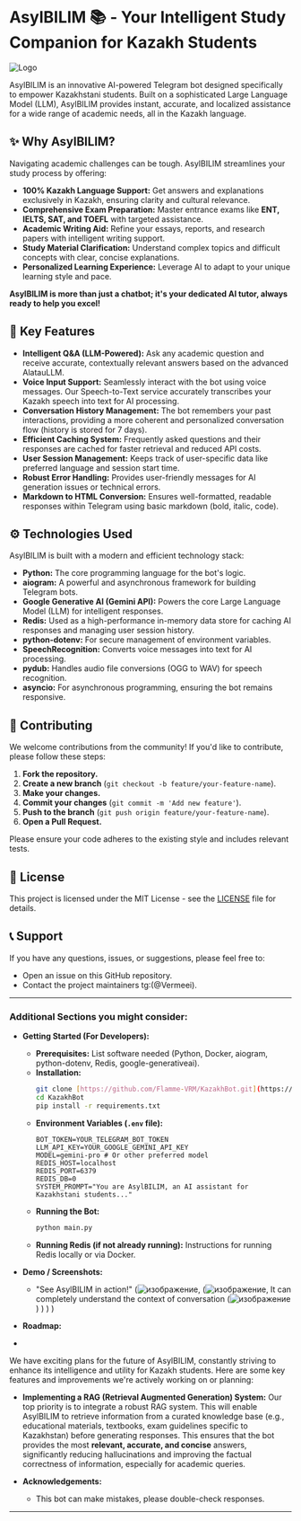 # AsylBILIM 📚 - Your Intelligent Study Companion for Kazakh Students

![Logo](https://github.com/user-attachments/assets/330db4a3-7fea-4dcc-8b18-365795c3dd15)


AsylBILIM is an innovative AI-powered Telegram bot designed specifically to empower Kazakhstani students. Built on a sophisticated Large Language Model (LLM), AsylBILIM provides instant, accurate, and localized assistance for a wide range of academic needs, all in the Kazakh language.

## ✨ Why AsylBILIM?

Navigating academic challenges can be tough. AsylBILIM streamlines your study process by offering:

* **100% Kazakh Language Support:** Get answers and explanations exclusively in Kazakh, ensuring clarity and cultural relevance.
* **Comprehensive Exam Preparation:** Master entrance exams like **ENT, IELTS, SAT, and TOEFL** with targeted assistance.
* **Academic Writing Aid:** Refine your essays, reports, and research papers with intelligent writing support.
* **Study Material Clarification:** Understand complex topics and difficult concepts with clear, concise explanations.
* **Personalized Learning Experience:** Leverage AI to adapt to your unique learning style and pace.

**AsylBILIM is more than just a chatbot; it's your dedicated AI tutor, always ready to help you excel!**

## 🚀 Key Features

* **Intelligent Q&A (LLM-Powered):** Ask any academic question and receive accurate, contextually relevant answers based on the advanced AlatauLLM.
* **Voice Input Support:** Seamlessly interact with the bot using voice messages. Our Speech-to-Text service accurately transcribes your Kazakh speech into text for AI processing.
* **Conversation History Management:** The bot remembers your past interactions, providing a more coherent and personalized conversation flow (history is stored for 7 days).
* **Efficient Caching System:** Frequently asked questions and their responses are cached for faster retrieval and reduced API costs.
* **User Session Management:** Keeps track of user-specific data like preferred language and session start time.
* **Robust Error Handling:** Provides user-friendly messages for AI generation issues or technical errors.
* **Markdown to HTML Conversion:** Ensures well-formatted, readable responses within Telegram using basic markdown (bold, italic, code).

## ⚙️ Technologies Used

AsylBILIM is built with a modern and efficient technology stack:

* **Python:** The core programming language for the bot's logic.
* **aiogram:** A powerful and asynchronous framework for building Telegram bots.
* **Google Generative AI (Gemini API):** Powers the core Large Language Model (LLM) for intelligent responses.
* **Redis:** Used as a high-performance in-memory data store for caching AI responses and managing user session history.
* **python-dotenv:** For secure management of environment variables.
* **SpeechRecognition:** Converts voice messages into text for AI processing.
* **pydub:** Handles audio file conversions (OGG to WAV) for speech recognition.
* **asyncio:** For asynchronous programming, ensuring the bot remains responsive.

## 🤝 Contributing

We welcome contributions from the community! If you'd like to contribute, please follow these steps:

1.  **Fork the repository.**
2.  **Create a new branch** (`git checkout -b feature/your-feature-name`).
3.  **Make your changes.**
4.  **Commit your changes** (`git commit -m 'Add new feature'`).
5.  **Push to the branch** (`git push origin feature/your-feature-name`).
6.  **Open a Pull Request.**

Please ensure your code adheres to the existing style and includes relevant tests.

## 📝 License

This project is licensed under the MIT License - see the [LICENSE](LICENSE) file for details.

## 📞 Support

If you have any questions, issues, or suggestions, please feel free to:

* Open an issue on this GitHub repository.
* Contact the project maintainers tg:(@Vermeei).

---

### Additional Sections you might consider:

* **Getting Started (For Developers):**
    * **Prerequisites:** List software needed (Python, Docker, aiogram, python-dotenv, Redis, google-generativeai).
    * **Installation:**
        ```bash
        git clone [https://github.com/Flamme-VRM/KazakhBot.git](https://github.com/Flamme-VRM/KazakhBot.git)
        cd KazakhBot
        pip install -r requirements.txt
        ```
    * **Environment Variables (`.env` file):**
        ```
        BOT_TOKEN=YOUR_TELEGRAM_BOT_TOKEN
        LLM_API_KEY=YOUR_GOOGLE_GEMINI_API_KEY
        MODEL=gemini-pro # Or other preferred model
        REDIS_HOST=localhost
        REDIS_PORT=6379
        REDIS_DB=0
        SYSTEM_PROMPT="You are AsylBILIM, an AI assistant for Kazakhstani students..."
        ```
    * **Running the Bot:**
        ```bash
        python main.py
        ```
    * **Running Redis (if not already running):** Instructions for running Redis locally or via Docker.
* **Demo / Screenshots:**
    * "See AsylBILIM in action!" (![изображение](https://github.com/user-attachments/assets/316add7b-4352-4b44-bf71-bd786d72938b), (![изображение](https://github.com/user-attachments/assets/dc650f41-927c-423f-961c-0d1f811d65f6), It can completely understand the context of conversation (![изображение](https://github.com/user-attachments/assets/6555d968-606a-43d1-bd8b-be900844cc48)
)
)
)
)

* **Roadmap:**
* 
We have exciting plans for the future of AsylBILIM, constantly striving to enhance its intelligence and utility for Kazakh students. Here are some key features and improvements we're actively working on or planning:

* **Implementing a RAG (Retrieval Augmented Generation) System:** Our top priority is to integrate a robust RAG system. This will enable AsylBILIM to retrieve information from a curated knowledge base (e.g., educational materials, textbooks, exam guidelines specific to Kazakhstan) before generating responses. This ensures that the bot provides the most **relevant, accurate, and concise** answers, significantly reducing hallucinations and improving the factual correctness of information, especially for academic queries.

* **Acknowledgements:**
    * This bot can make mistakes, please double-check responses. 

---
